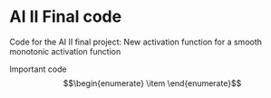 # AI II Final code 
 Code for the AI II final project: New activation function for a smooth monotonic activation function

Important code 
$$\begin{enumerate}
\item
\end{enumerate}$$
